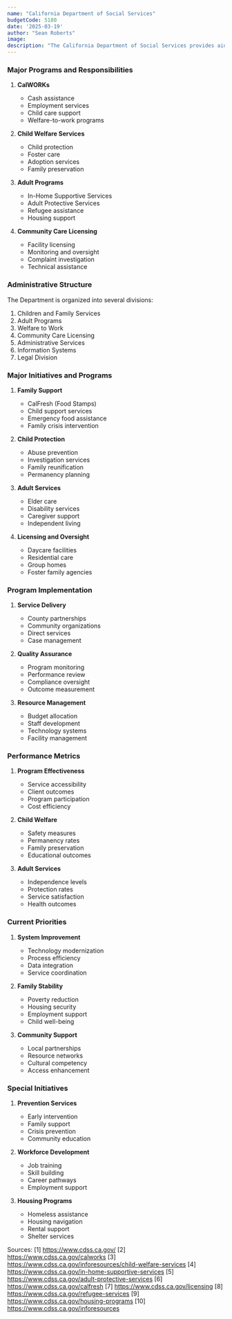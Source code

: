 ```yaml
---
name: "California Department of Social Services"
budgetCode: 5180
date: '2025-03-19'
author: "Sean Roberts"
image: 
description: "The California Department of Social Services provides aid, services and protection to needy children and adults while strengthening and encouraging individual responsibility and independence."
---
```


### Major Programs and Responsibilities

1. **CalWORKs**
   - Cash assistance
   - Employment services
   - Child care support
   - Welfare-to-work programs

2. **Child Welfare Services**
   - Child protection
   - Foster care
   - Adoption services
   - Family preservation

3. **Adult Programs**
   - In-Home Supportive Services
   - Adult Protective Services
   - Refugee assistance
   - Housing support

4. **Community Care Licensing**
   - Facility licensing
   - Monitoring and oversight
   - Complaint investigation
   - Technical assistance

### Administrative Structure

The Department is organized into several divisions:

1. Children and Family Services
2. Adult Programs
3. Welfare to Work
4. Community Care Licensing
5. Administrative Services
6. Information Systems
7. Legal Division

### Major Initiatives and Programs

1. **Family Support**
   - CalFresh (Food Stamps)
   - Child support services
   - Emergency food assistance
   - Family crisis intervention

2. **Child Protection**
   - Abuse prevention
   - Investigation services
   - Family reunification
   - Permanency planning

3. **Adult Services**
   - Elder care
   - Disability services
   - Caregiver support
   - Independent living

4. **Licensing and Oversight**
   - Daycare facilities
   - Residential care
   - Group homes
   - Foster family agencies

### Program Implementation

1. **Service Delivery**
   - County partnerships
   - Community organizations
   - Direct services
   - Case management

2. **Quality Assurance**
   - Program monitoring
   - Performance review
   - Compliance oversight
   - Outcome measurement

3. **Resource Management**
   - Budget allocation
   - Staff development
   - Technology systems
   - Facility management

### Performance Metrics

1. **Program Effectiveness**
   - Service accessibility
   - Client outcomes
   - Program participation
   - Cost efficiency

2. **Child Welfare**
   - Safety measures
   - Permanency rates
   - Family preservation
   - Educational outcomes

3. **Adult Services**
   - Independence levels
   - Protection rates
   - Service satisfaction
   - Health outcomes

### Current Priorities

1. **System Improvement**
   - Technology modernization
   - Process efficiency
   - Data integration
   - Service coordination

2. **Family Stability**
   - Poverty reduction
   - Housing security
   - Employment support
   - Child well-being

3. **Community Support**
   - Local partnerships
   - Resource networks
   - Cultural competency
   - Access enhancement

### Special Initiatives

1. **Prevention Services**
   - Early intervention
   - Family support
   - Crisis prevention
   - Community education

2. **Workforce Development**
   - Job training
   - Skill building
   - Career pathways
   - Employment support

3. **Housing Programs**
   - Homeless assistance
   - Housing navigation
   - Rental support
   - Shelter services

Sources:
[1] https://www.cdss.ca.gov/
[2] https://www.cdss.ca.gov/calworks
[3] https://www.cdss.ca.gov/inforesources/child-welfare-services
[4] https://www.cdss.ca.gov/in-home-supportive-services
[5] https://www.cdss.ca.gov/adult-protective-services
[6] https://www.cdss.ca.gov/calfresh
[7] https://www.cdss.ca.gov/licensing
[8] https://www.cdss.ca.gov/refugee-services
[9] https://www.cdss.ca.gov/housing-programs
[10] https://www.cdss.ca.gov/inforesources 